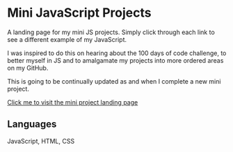 Mini JavaScript Projects
======
A landing page for my mini JS projects. Simply click through each link to see a different example of my JavaScript.

I was inspired to do this on hearing about the 100 days of code challenge, to better myself in JS and
to amalgamate my projects into more ordered areas on my GitHub.

This is going to be continually updated as and when I complete a new mini project.

[Click me to visit the mini project landing page](https://thenuggitman.github.io/mini_javascript_projects/landing_index.html "JS mini projects")

Languages
---
JavaScript, HTML, CSS

